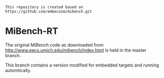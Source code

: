 ```
This repository is created based on https://github.com/embecosm/mibench.git
```

MiBench-RT
=======

The original MiBench code as downloaded from
http://www.eecs.umich.edu/mibench/index.html is held in the master branch.

This branch contains a version modified for embedded targets and running
automtically.
